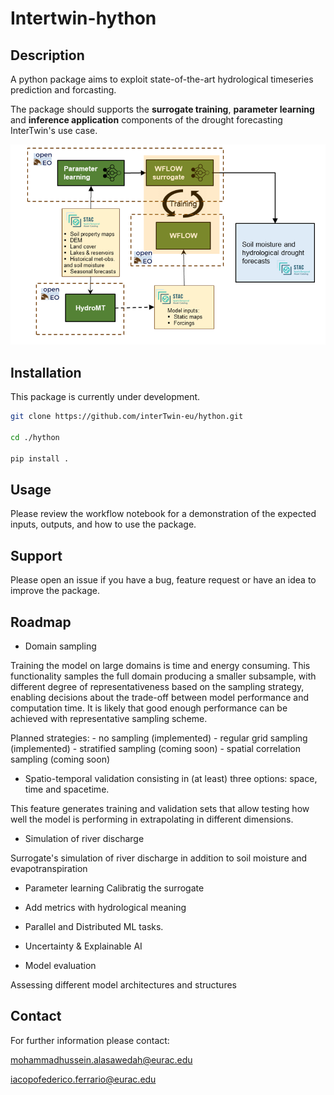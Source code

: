 # Intertwin-hython


## Description

A python package aims to exploit state-of-the-art hydrological timeseries prediction and forcasting.

The package should supports the **surrogate training**, **parameter learning** and **inference application** components of the drought forecasting InterTwin's use case.

<p align="center">
 <a href="https://github.com/interTwin-eu/hython/"><img src="https://github.com/interTwin-eu/hython/blob/dev/data/static/overview.png" alt="layout"></a>
</p>


## Installation
This package is currently under development.


```bash
git clone https://github.com/interTwin-eu/hython.git

cd ./hython

pip install .

```

## Usage
Please review the workflow notebook for a demonstration of the expected inputs, outputs, and how to use the package.


## Support
Please open an issue if you have a bug, feature request or have an idea to improve the package.


## Roadmap


* Domain sampling

Training the model on large domains is time and energy consuming. 
This functionality samples the full domain producing a smaller subsample, with different degree of representativeness based on the sampling strategy, enabling decisions about the trade-off between model performance and computation time. It is likely that good enough performance can be achieved with representative sampling scheme.

Planned strategies: 
    - no sampling (implemented)
    - regular grid sampling (implemented)
    - stratified sampling (coming soon)
    - spatial correlation sampling (coming soon)


* Spatio-temporal validation consisting in (at least) three options: space, time and spacetime. 

This feature generates training and validation sets that allow testing how well the model is performing in extrapolating in different dimensions.


* Simulation of river discharge

Surrogate's simulation of river discharge in addition to soil moisture and evapotranspiration 


* Parameter learning
Calibratig the surrogate

* Add metrics with hydrological meaning 


* Parallel and Distributed ML tasks.


* Uncertainty & Explainable AI


* Model evaluation

Assessing different model architectures and structures




## Contact
For further information please contact:

mohammadhussein.alasawedah@eurac.edu

iacopofederico.ferrario@eurac.edu
